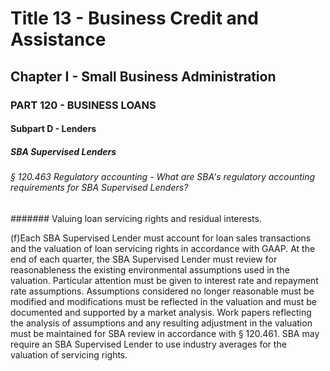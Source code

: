 
# Title 13 - Business Credit and Assistance
## Chapter I - Small Business Administration
### PART 120 - BUSINESS LOANS
#### Subpart D - Lenders
##### SBA Supervised Lenders
###### § 120.463 Regulatory accounting - What are SBA's regulatory accounting requirements for SBA Supervised Lenders?
####### Valuing loan servicing rights and residual interests.

(f)Each SBA Supervised Lender must account for loan sales transactions and the valuation of loan servicing rights in accordance with GAAP. At the end of each quarter, the SBA Supervised Lender must review for reasonableness the existing environmental assumptions used in the valuation. Particular attention must be given to interest rate and repayment rate assumptions. Assumptions considered no longer reasonable must be modified and modifications must be reflected in the valuation and must be documented and supported by a market analysis. Work papers reflecting the analysis of assumptions and any resulting adjustment in the valuation must be maintained for SBA review in accordance with § 120.461. SBA may require an SBA Supervised Lender to use industry averages for the valuation of servicing rights.
